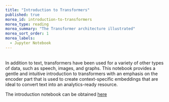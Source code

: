 ```yaml
---
title: "Introduction to Transformers" 
published: true
morea_id: introduction-to-transformers
morea_type: reading
morea_summary: "The Transformer architecture illustrated"
morea_sort_order: 1
morea_labels:
  - Jupyter Notebook
---
```

<br/>
In addition to text, transformers have been used for a variety of other types of data, such as speech, images, and 
graphs. This notebook provides a  gentle and intuitive introduction to transformers with an emphasis on the 
encoder part that is used to create context-specific embeddings that are ideal to convert text into an analytics-ready resource.

The introduction notebook can be obtained [here](resources/introduction_to_ransformers.ipynb)

<br/>


